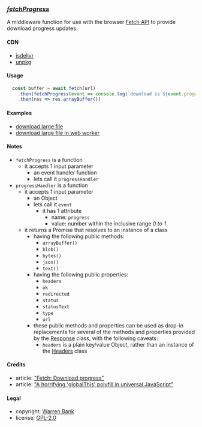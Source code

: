 ### [_fetchProgress_](https://github.com/warren-bank/browser-fetch-progress)

A middleware function for use with the browser [Fetch API](https://developer.mozilla.org/en-US/docs/Web/API/Fetch_API) to provide download progress updates.

#### CDN

* [jsdelivr](https://cdn.jsdelivr.net/npm/@warren-bank/browser-fetch-progress@latest/src/fetch-progress.js)
* [unpkg](https://unpkg.com/@warren-bank/browser-fetch-progress@latest/src/fetch-progress.js)

#### Usage

```javascript
  const buffer = await fetch(url)
    .then(fetchProgress(event => console.log(`download is ${event.progress * 100} percent complete..`)))
    .then(res => res.arrayBuffer())
```

#### Examples

* [download large file](https://warren-bank.github.io/browser-fetch-progress/tests/2-e2e/download-large-file.html)
* [download large file in web worker](https://warren-bank.github.io/browser-fetch-progress/tests/3-web-worker/download-large-file.html)

#### Notes

* `fetchProgress` is a function
  - it accepts 1 input parameter
    * an event handler function
    * lets call it `progressHandler`
* `progressHandler` is a function
  - it accepts 1 input parameter
    * an Object
    * lets call it `event`
      - it has 1 attribute
        * name: `progress`
        * value: number within the inclusive range _0 to 1_
  - it returns a Promise that resolves to an instance of a class
    * having the following public methods:
      - `arrayBuffer()`
      - `blob()`
      - `bytes()`
      - `json()`
      - `text()`
    * having the following public properties:
      - `headers`
      - `ok`
      - `redirected`
      - `status`
      - `statusText`
      - `type`
      - `url`
    * these public methods and properties can be used as drop-in replacements for several of the methods and properties provided by the [Response](https://developer.mozilla.org/en-US/docs/Web/API/Response/Response) class, with the following caveats:
      - `headers` is a plain key/value Object, rather than an instance of the [Headers](https://developer.mozilla.org/en-US/docs/Web/API/Headers) class

#### Credits

* article: ["Fetch: Download progress"](https://javascript.info/fetch-progress)
* article: ["A horrifying 'globalThis' polyfill in universal JavaScript"](https://mathiasbynens.be/notes/globalthis)

#### Legal

* copyright: [Warren Bank](https://github.com/warren-bank)
* license: [GPL-2.0](https://www.gnu.org/licenses/old-licenses/gpl-2.0.txt)
